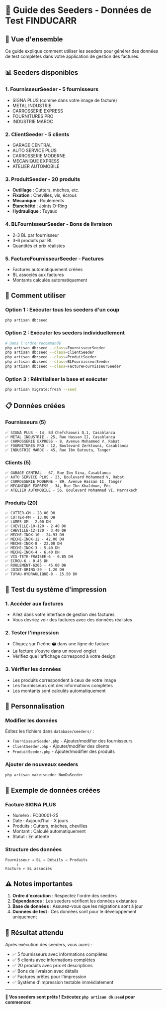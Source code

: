 # 🌱 Guide des Seeders - Données de Test FINDUCARR

## 🎯 Vue d'ensemble

Ce guide explique comment utiliser les seeders pour générer des données de test complètes dans votre application de gestion des factures.

## 📊 Seeders disponibles

### 1. **FournisseurSeeder** - 5 fournisseurs
- SIGNA PLUS (comme dans votre image de facture)
- METAL INDUSTRIE
- CARROSSERIE EXPRESS
- FOURNITURES PRO
- INDUSTRIE MAROC

### 2. **ClientSeeder** - 5 clients
- GARAGE CENTRAL
- AUTO SERVICE PLUS
- CARROSSERIE MODERNE
- MECANIQUE EXPRESS
- ATELIER AUTOMOBILE

### 3. **ProduitSeeder** - 20 produits
- **Outillage** : Cutters, mèches, etc.
- **Fixation** : Chevilles, vis, écrous
- **Mécanique** : Roulements
- **Étanchéité** : Joints O-Ring
- **Hydraulique** : Tuyaux

### 4. **BLFournisseurSeeder** - Bons de livraison
- 2-3 BL par fournisseur
- 3-6 produits par BL
- Quantités et prix réalistes

### 5. **FactureFournisseurSeeder** - Factures
- Factures automatiquement créées
- BL associés aux factures
- Montants calculés automatiquement

## 🚀 Comment utiliser

### **Option 1 : Exécuter tous les seeders d'un coup**
```bash
php artisan db:seed
```

### **Option 2 : Exécuter les seeders individuellement**
```bash
# Dans l'ordre recommandé
php artisan db:seed --class=FournisseurSeeder
php artisan db:seed --class=ClientSeeder
php artisan db:seed --class=ProduitSeeder
php artisan db:seed --class=BLFournisseurSeeder
php artisan db:seed --class=FactureFournisseurSeeder
```

### **Option 3 : Réinitialiser la base et exécuter**
```bash
php artisan migrate:fresh --seed
```

## 📋 Données créées

### **Fournisseurs (5)**
```
✅ SIGNA PLUS - 14, Bd Chefchaouni Q.1, Casablanca
✅ METAL INDUSTRIE - 25, Rue Hassan II, Casablanca
✅ CARROSSERIE EXPRESS - 8, Avenue Mohammed V, Rabat
✅ FOURNITURES PRO - 12, Boulevard Zerktouni, Casablanca
✅ INDUSTRIE MAROC - 45, Rue Ibn Batouta, Tanger
```

### **Clients (5)**
```
✅ GARAGE CENTRAL - 67, Rue Ibn Sina, Casablanca
✅ AUTO SERVICE PLUS - 23, Boulevard Mohammed V, Rabat
✅ CARROSSERIE MODERNE - 89, Avenue Hassan II, Tanger
✅ MECANIQUE EXPRESS - 34, Rue Ibn Khaldoun, Fès
✅ ATELIER AUTOMOBILE - 56, Boulevard Mohammed VI, Marrakech
```

### **Produits (20)**
```
✅ CUTTER-GM - 28.00 DH
✅ CUTTER-PM - 13.00 DH
✅ LAMES-GM - 2.00 DH
✅ CHEVILLE-10-120 - 2.40 DH
✅ CHEVILLE-12-120 - 3.40 DH
✅ MECHE-INOX-10 - 24.93 DH
✅ MECHE-INOX-12 - 42.00 DH
✅ MECHE-INOX-8 - 22.00 DH
✅ MECHE-INOX-3 - 5.40 DH
✅ MECHE-INOX-4 - 6.40 DH
✅ VIS-TETE-FRAISEE-6 - 0.85 DH
✅ ECROU-6 - 0.45 DH
✅ ROULEMENT-6205 - 45.00 DH
✅ JOINT-ORING-20 - 1.20 DH
✅ TUYAU-HYDRAULIQUE-8 - 15.50 DH
```

## 🧪 Test du système d'impression

### **1. Accéder aux factures**
- Allez dans votre interface de gestion des factures
- Vous devriez voir des factures avec des données réalistes

### **2. Tester l'impression**
- Cliquez sur l'icône 🖨️ dans une ligne de facture
- La facture s'ouvre dans un nouvel onglet
- Vérifiez que l'affichage correspond à votre design

### **3. Vérifier les données**
- Les produits correspondent à ceux de votre image
- Les fournisseurs ont des informations complètes
- Les montants sont calculés automatiquement

## 🔧 Personnalisation

### **Modifier les données**
Éditez les fichiers dans `database/seeders/` :
- `FournisseurSeeder.php` - Ajouter/modifier des fournisseurs
- `ClientSeeder.php` - Ajouter/modifier des clients
- `ProduitSeeder.php` - Ajouter/modifier des produits

### **Ajouter de nouveaux seeders**
```bash
php artisan make:seeder NomDuSeeder
```

## 📝 Exemple de données créées

### **Facture SIGNA PLUS**
- Numéro : FC00001-25
- Date : Aujourd'hui - X jours
- Produits : Cutters, mèches, chevilles
- Montant : Calculé automatiquement
- Statut : En attente

### **Structure des données**
```
Fournisseur → BL → Détails → Produits
     ↓
Facture ← BL associés
```

## ⚠️ Notes importantes

1. **Ordre d'exécution** : Respectez l'ordre des seeders
2. **Dépendances** : Les seeders vérifient les données existantes
3. **Base de données** : Assurez-vous que les migrations sont à jour
4. **Données de test** : Ces données sont pour le développement uniquement

## 🎉 Résultat attendu

Après exécution des seeders, vous aurez :
- ✅ 5 fournisseurs avec informations complètes
- ✅ 5 clients avec informations complètes
- ✅ 20 produits avec prix et descriptions
- ✅ Bons de livraison avec détails
- ✅ Factures prêtes pour l'impression
- ✅ Système d'impression testable immédiatement

---

**🚀 Vos seeders sont prêts ! Exécutez `php artisan db:seed` pour commencer.**
